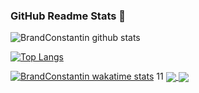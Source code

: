 ### GitHub Readme Stats 👋

<!--
**BrandConstantin/BrandConstantin** is a ✨ _special_ ✨ repository because its `README.md` (this file) appears on your GitHub profile.
Here are some ideas to get you started:
- 🔭 I’m currently working on ...
- 🌱 I’m currently learning ...
- 👯 I’m looking to collaborate on ...
- 🤔 I’m looking for help with ...
- 💬 Ask me about ...
- 📫 How to reach me: ...
- 😄 Pronouns: ...
- ⚡ Fun fact: ...
-->

![BrandConstantin github stats](https://github-readme-stats.vercel.app/api?username=BrandConstantin&show_icons=true&theme=merko)

[![Top Langs](https://github-readme-stats.vercel.app/api/top-langs/?username=BrandConstantin&langs_count=8)](https://github.com/BrandConstantin/github-readme-stats)

[![BrandConstantin wakatime stats](https://github-readme-stats.vercel.app/api/wakatime?username=willianrod)](https://github.com/anuraghazra/github-readme-stats)
11
<a href="https://github.com/anuraghazra/github-readme-stats">
  <img align="center" src="https://github-readme-stats.vercel.app/api/pin/?username=anuraghazra&repo=github-readme-stats" />
</a>
<a href="https://github.com/anuraghazra/convoychat">
  <img align="center" src="https://github-readme-stats.vercel.app/api/pin/?username=anuraghazra&repo=convoychat" />
</a>
